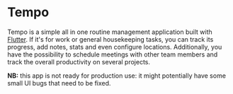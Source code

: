 # Tempo

Tempo is a simple all in one routine management application built with  [Flutter](https://flutter.dev/). 
If it's for work or general housekeeping tasks, you can track its progress, add notes, stats and even configure locations. 
Additionally, you have the possibility to schedule meetings with other team members and track the overall productivity on several projects.

**NB:** this app is not ready for production use: it might potentially have some small UI bugs that need to be fixed.
